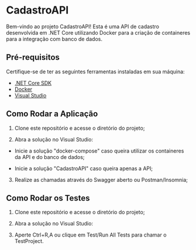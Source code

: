 # CadastroAPI

Bem-vindo ao projeto CadastroAPI! Esta é uma API de cadastro desenvolvida em .NET Core utilizando Docker para a criação de containeres para a integração com banco de dados.

## Pré-requisitos

Certifique-se de ter as seguintes ferramentas instaladas em sua máquina:

- [.NET Core SDK](https://dotnet.microsoft.com/download)
- [Docker](https://www.docker.com/get-started)
- [Visual Studio](https://visualstudio.microsoft.com/pt-br)

## Como Rodar a Aplicação

1. Clone este repositório e acesse o diretório do projeto;

2. Abra a solução no Visual Studio:

  - Inicie a solução "docker-compose" caso queira utilizar os containeres da API e do banco de dados;
  
  - Inicie a solução "CadastroAPI" caso queira apenas a API;

3. Realize as chamadas através do Swagger aberto ou Postman/Insomnia;

## Como Rodar os Testes

1. Clone este repositório e acesse o diretório do projeto;

2. Abra a solução no Visual Studio:

3. Aperte Ctrl+R,A ou clique em Test/Run All Tests para chamar o TestProject.
